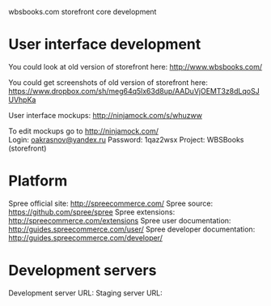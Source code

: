 wbsbooks.com storefront core development

User interface development
===================
You could look at old version of storefront here: http://www.wbsbooks.com/

You could get screenshots of old version of storefront here: https://www.dropbox.com/sh/meg64q5lx63d8up/AADuVjOEMT3z8dLqoSJUVhpKa

User interface mockups: http://ninjamock.com/s/whuzww

To edit mockups go to http://ninjamock.com/<br>
Login: oakrasnov@yandex.ru
Password: 1qaz2wsx
Project: WBSBooks (storefront)

Platform
===================
Spree official site: http://spreecommerce.com/
Spree source: https://github.com/spree/spree
Spree extensions: http://spreecommerce.com/extensions
Spree user documentation: http://guides.spreecommerce.com/user/
Spree developer documentation: http://guides.spreecommerce.com/developer/

Development servers
===================
Development server URL: 
Staging server URL: 
